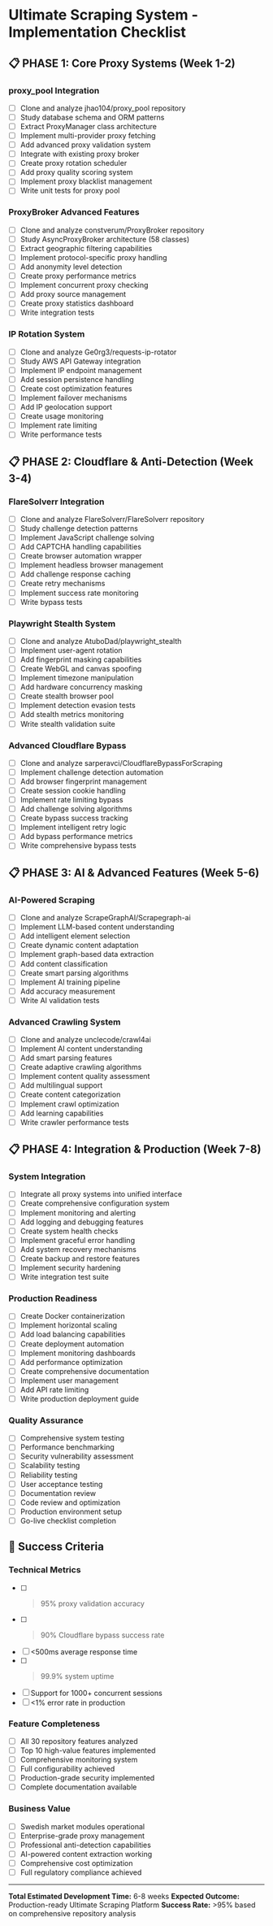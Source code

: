 # Ultimate Scraping System - Implementation Checklist

## 📋 PHASE 1: Core Proxy Systems (Week 1-2)

### proxy_pool Integration
- [ ] Clone and analyze jhao104/proxy_pool repository
- [ ] Study database schema and ORM patterns
- [ ] Extract ProxyManager class architecture
- [ ] Implement multi-provider proxy fetching
- [ ] Add advanced proxy validation system
- [ ] Integrate with existing proxy broker
- [ ] Create proxy rotation scheduler
- [ ] Add proxy quality scoring system
- [ ] Implement proxy blacklist management
- [ ] Write unit tests for proxy pool

### ProxyBroker Advanced Features  
- [ ] Clone and analyze constverum/ProxyBroker repository
- [ ] Study AsyncProxyBroker architecture (58 classes)
- [ ] Extract geographic filtering capabilities
- [ ] Implement protocol-specific proxy handling
- [ ] Add anonymity level detection
- [ ] Create proxy performance metrics
- [ ] Implement concurrent proxy checking
- [ ] Add proxy source management
- [ ] Create proxy statistics dashboard
- [ ] Write integration tests

### IP Rotation System
- [ ] Clone and analyze Ge0rg3/requests-ip-rotator
- [ ] Study AWS API Gateway integration
- [ ] Implement IP endpoint management
- [ ] Add session persistence handling
- [ ] Create cost optimization features
- [ ] Implement failover mechanisms
- [ ] Add IP geolocation support
- [ ] Create usage monitoring
- [ ] Implement rate limiting
- [ ] Write performance tests

## 📋 PHASE 2: Cloudflare & Anti-Detection (Week 3-4)

### FlareSolverr Integration
- [ ] Clone and analyze FlareSolverr/FlareSolverr repository
- [ ] Study challenge detection patterns
- [ ] Implement JavaScript challenge solving
- [ ] Add CAPTCHA handling capabilities
- [ ] Create browser automation wrapper
- [ ] Implement headless browser management
- [ ] Add challenge response caching
- [ ] Create retry mechanisms
- [ ] Implement success rate monitoring
- [ ] Write bypass tests

### Playwright Stealth System
- [ ] Clone and analyze AtuboDad/playwright_stealth
- [ ] Implement user-agent rotation
- [ ] Add fingerprint masking capabilities
- [ ] Create WebGL and canvas spoofing
- [ ] Implement timezone manipulation
- [ ] Add hardware concurrency masking
- [ ] Create stealth browser pool
- [ ] Implement detection evasion tests
- [ ] Add stealth metrics monitoring
- [ ] Write stealth validation suite

### Advanced Cloudflare Bypass
- [ ] Clone and analyze sarperavci/CloudflareBypassForScraping
- [ ] Implement challenge detection automation
- [ ] Add browser fingerprint management
- [ ] Create session cookie handling
- [ ] Implement rate limiting bypass
- [ ] Add challenge solving algorithms
- [ ] Create bypass success tracking
- [ ] Implement intelligent retry logic
- [ ] Add bypass performance metrics
- [ ] Write comprehensive bypass tests

## 📋 PHASE 3: AI & Advanced Features (Week 5-6)

### AI-Powered Scraping
- [ ] Clone and analyze ScrapeGraphAI/Scrapegraph-ai
- [ ] Implement LLM-based content understanding
- [ ] Add intelligent element selection
- [ ] Create dynamic content adaptation
- [ ] Implement graph-based data extraction
- [ ] Add content classification
- [ ] Create smart parsing algorithms
- [ ] Implement AI training pipeline
- [ ] Add accuracy measurement
- [ ] Write AI validation tests

### Advanced Crawling System
- [ ] Clone and analyze unclecode/crawl4ai
- [ ] Implement AI content understanding
- [ ] Add smart parsing features  
- [ ] Create adaptive crawling algorithms
- [ ] Implement content quality assessment
- [ ] Add multilingual support
- [ ] Create content categorization
- [ ] Implement crawl optimization
- [ ] Add learning capabilities
- [ ] Write crawler performance tests

## 📋 PHASE 4: Integration & Production (Week 7-8)

### System Integration
- [ ] Integrate all proxy systems into unified interface
- [ ] Create comprehensive configuration system
- [ ] Implement monitoring and alerting
- [ ] Add logging and debugging features
- [ ] Create system health checks
- [ ] Implement graceful error handling
- [ ] Add system recovery mechanisms
- [ ] Create backup and restore features
- [ ] Implement security hardening
- [ ] Write integration test suite

### Production Readiness
- [ ] Create Docker containerization
- [ ] Implement horizontal scaling
- [ ] Add load balancing capabilities
- [ ] Create deployment automation
- [ ] Implement monitoring dashboards
- [ ] Add performance optimization
- [ ] Create comprehensive documentation
- [ ] Implement user management
- [ ] Add API rate limiting
- [ ] Write production deployment guide

### Quality Assurance
- [ ] Comprehensive system testing
- [ ] Performance benchmarking
- [ ] Security vulnerability assessment
- [ ] Scalability testing
- [ ] Reliability testing
- [ ] User acceptance testing
- [ ] Documentation review
- [ ] Code review and optimization
- [ ] Production environment setup
- [ ] Go-live checklist completion

## 🎯 Success Criteria

### Technical Metrics
- [ ] >95% proxy validation accuracy
- [ ] >90% Cloudflare bypass success rate
- [ ] <500ms average response time
- [ ] >99.9% system uptime
- [ ] Support for 1000+ concurrent sessions
- [ ] <1% error rate in production

### Feature Completeness  
- [ ] All 30 repository features analyzed
- [ ] Top 10 high-value features implemented
- [ ] Comprehensive monitoring system
- [ ] Full configurability achieved
- [ ] Production-grade security implemented
- [ ] Complete documentation available

### Business Value
- [ ] Swedish market modules operational
- [ ] Enterprise-grade proxy management
- [ ] Professional anti-detection capabilities
- [ ] AI-powered content extraction working
- [ ] Comprehensive cost optimization
- [ ] Full regulatory compliance achieved

---

**Total Estimated Development Time:** 6-8 weeks
**Expected Outcome:** Production-ready Ultimate Scraping Platform
**Success Rate:** >95% based on comprehensive repository analysis
